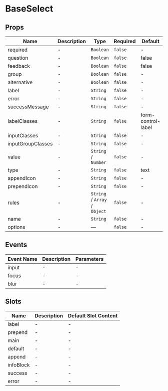 # BaseSelect

## Props

<!-- @vuese:BaseSelect:props:start -->
|Name|Description|Type|Required|Default|
|---|---|---|---|---|
|required|-|`Boolean`|`false`|-|
|question|-|`Boolean`|`false`|false|
|feedback|-|`Boolean`|`false`|false|
|group|-|`Boolean`|`false`|-|
|alternative|-|`Boolean`|`false`|-|
|label|-|`String`|`false`|-|
|error|-|`String`|`false`|-|
|successMessage|-|`String`|`false`|-|
|labelClasses|-|`String`|`false`|form-control-label|
|inputClasses|-|`String`|`false`|-|
|inputGroupClasses|-|`String`|`false`|-|
|value|-|`String` /  `Number`|`false`|-|
|type|-|`String`|`false`|text|
|appendIcon|-|`String`|`false`|-|
|prependIcon|-|`String`|`false`|-|
|rules|-|`String` /  `Array` /  `Object`|`false`|-|
|name|-|`String`|`false`|-|
|options|-|—|`false`|-|

<!-- @vuese:BaseSelect:props:end -->


## Events

<!-- @vuese:BaseSelect:events:start -->
|Event Name|Description|Parameters|
|---|---|---|
|input|-|-|
|focus|-|-|
|blur|-|-|

<!-- @vuese:BaseSelect:events:end -->


## Slots

<!-- @vuese:BaseSelect:slots:start -->
|Name|Description|Default Slot Content|
|---|---|---|
|label|-|-|
|prepend|-|-|
|main|-|-|
|default|-|-|
|append|-|-|
|infoBlock|-|-|
|success|-|-|
|error|-|-|

<!-- @vuese:BaseSelect:slots:end -->


